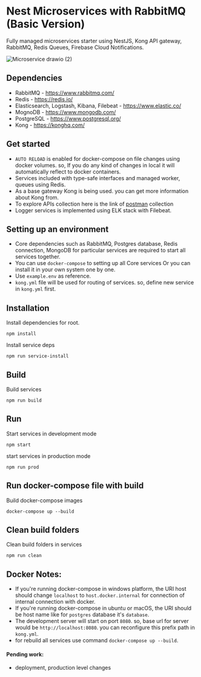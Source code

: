 # Nest Microservices with RabbitMQ (Basic Version)
Fully managed microservices starter using NestJS, Kong API gateway, RabbitMQ, Redis Queues, Firebase Cloud Notifications.

![Microservice drawio (2)](https://user-images.githubusercontent.com/23061515/160799926-6ea731ae-ff63-4044-9452-b58f3cbe99a3.png)

## Dependencies
- RabbitMQ - https://www.rabbitmq.com/
- Redis - https://redis.io/
- Elasticsearch, Logstash, Kibana, Filebeat - https://www.elastic.co/
- MognoDB - https://www.mongodb.com/
- PostgreSQL - https://www.postgresql.org/
- Kong - https://konghq.com/

## Get started
- `AUTO RELOAD` is enabled for docker-compose on file changes using docker volumes. so, If you do any kind of changes in local it will automatically reflect to docker containers.
- Services included with type-safe interfaces and managed worker, queues using Redis.
- As a base gateway Kong is being used. you can get more information about Kong from.
- To explore APIs collection here is the link of [postman](https://www.getpostman.com/collections/d1dccb090ce55fe39f0a) collection
- Logger services is implemented using ELK stack with Filebeat.

## Setting up an environment
- Core dependencies such as RabbitMQ, Postgres database, Redis connection, MongoDB for particular services are required to start all services together.
- You can use `docker-compose` to setting up all Core services Or you can install it in your own system one by one.
- Use `example.env` as reference.
- `kong.yml` file will be used for routing of services. so, define new service in `kong.yml` first.

## Installation

Install dependencies for root.
```
npm install
```

Install service deps
```
npm run service-install
```

## Build

Build services
```
npm run build
```

## Run

Start services in development mode
```
npm start
```
start services in production mode
```
npm run prod
```

## Run docker-compose file with build

Build docker-compose images 
```
docker-compose up --build
```

## Clean build folders

Clean build folders in services
```
npm run clean
```
## Docker Notes:
- If you're running docker-compose in windows platform, the URI host should change `localhost` to `host.docker.internal` for connection of internal connection with docker.
- If you're running docker-compose in ubuntu or macOS, the URI should be host name like for `postgres` database it's `database`.
- The development server will start on port `8080`. so, base url for server would be `http://localhost:8080`. you can reconfigure this prefix path in `kong.yml`.
- for rebuild all services use command `docker-compose up --build`.  

#### Pending work: 
- deployment, production level changes






